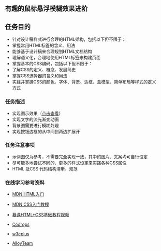 ## 有趣的鼠标悬浮模糊效果进阶


## 任务目的
- 针对设计稿样式进行合理的HTML架构，包括以下但不限于：
- 掌握常用HTML标签的含义、用法
- 能够基于设计稿来合理规划HTML文档结构
- 理解语义化，合理地使用HTML标签来构建页面
- 掌握基本的CSS编码，包括以下但不限于：
- 了解CSS的定义、概念、发展简史
- 掌握CSS选择器的含义和用法
- 实践并掌握CSS的颜色、字体、背景、边框、盒模型、简单布局等样式的定义方式
### 任务描述
- 实现图示效果（[点击查看][1]）
- 实现文字的流光渐变动画
- 背景图需要进行模糊处理
- 实现按钮边框的从中间到两边扩展开
### 任务注意事项
- 示例图仅为参考，不需要完全实现一致，其中的图片、文案均可自行设定
- 尽可能多地尝试不同的、更多的样式设定来实践各种CSS属性
- HTML 及CSS 代码结构清晰、规范
### 在线学习参考资料
- [MDN HTML入门][2]
- [MDN CSS入门教程][3]
- [慕课HTML+CSS基础教程视频][4]
- [Codrops][5]
- [w3cplus][6]
- [AlloyTeam][7]


  [1]: https://ww3.sinaimg.cn/large/006tNbRwly1fcr5jmrmujg30cj06xqv5.gif
  [2]: https://developer.mozilla.org/zh-CN/docs/Web/Guide/HTML/Introduction
  [3]: https://developer.mozilla.org/zh-CN/docs/Web/Guide/CSS/Getting_started
  [4]: http://http//www.imooc.com/course/list?c=html
  [5]: https://tympanus.net/codrops/category/playground/page/2/
  [6]: http://www.w3cplus.com/
  [7]: http://www.w3cplus.com/